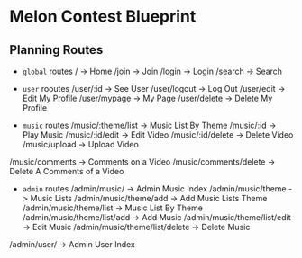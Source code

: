 # Melon Contest Blueprint

## Planning Routes

- `global` routes
/ -> Home
/join -> Join
/login -> Login
/search -> Search

- `user` rooutes
/user/:id -> See User
/user/logout -> Log Out
/user/edit -> Edit My Profile
/user/mypage -> My Page
/user/delete -> Delete My Profile

- `music` routes
/music/:theme/list -> Music List By Theme
/music/:id -> Play Music
/music/:id/edit -> Edit Video
/music/:id/delete -> Delete Video
/music/upload -> Upload Video

/music/comments -> Comments on a Video
/music/comments/delete -> Delete A Comments of a Video

- `admin` routes
/admin/music/ -> Admin Music Index
/admin/music/theme -> Music Lists
/admin/music/theme/add -> Add Music Lists Theme
/admin/music/theme/list -> Music List By Theme
/admin/music/theme/list/add -> Add Music
/admin/music/theme/list/edit -> Edit Music
/admin/music/theme/list/delete -> Delete Music

/admin/user/ -> Admin User Index



